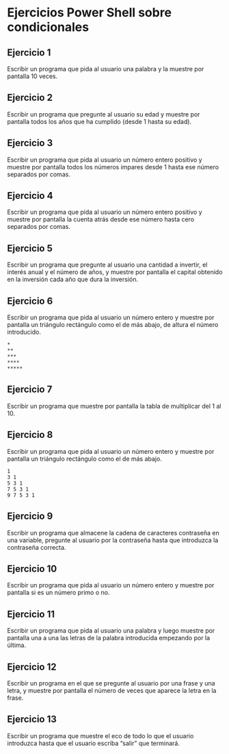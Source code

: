 # Ejercicios Power Shell sobre condicionales

## Ejercicio 1
Escribir un programa que pida al usuario una palabra y la muestre por pantalla 10 veces.

## Ejercicio 2
Escribir un programa que pregunte al usuario su edad y muestre por pantalla todos los años que ha cumplido (desde 1 hasta su edad).

## Ejercicio 3
Escribir un programa que pida al usuario un número entero positivo y muestre por pantalla todos los números impares desde 1 hasta ese número separados por comas.

## Ejercicio 4
Escribir un programa que pida al usuario un número entero positivo y muestre por pantalla la cuenta atrás desde ese número hasta cero separados por comas.

## Ejercicio 5
Escribir un programa que pregunte al usuario una cantidad a invertir, el interés anual y el número de años, y muestre por pantalla el capital obtenido en la inversión cada año que dura la inversión.

## Ejercicio 6
Escribir un programa que pida al usuario un número entero y muestre por pantalla un triángulo rectángulo como el de más abajo, de altura el número introducido.

```
*
**
***
****
*****
```

## Ejercicio 7
Escribir un programa que muestre por pantalla la tabla de multiplicar del 1 al 10.

## Ejercicio 8
Escribir un programa que pida al usuario un número entero y muestre por pantalla un triángulo rectángulo como el de más abajo.

```
1
3 1
5 3 1
7 5 3 1
9 7 5 3 1
```

## Ejercicio 9
Escribir un programa que almacene la cadena de caracteres contraseña en una variable, pregunte al usuario por la contraseña hasta que introduzca la contraseña correcta.

## Ejercicio 10
Escribir un programa que pida al usuario un número entero y muestre por pantalla si es un número primo o no.

## Ejercicio 11
Escribir un programa que pida al usuario una palabra y luego muestre por pantalla una a una las letras de la palabra introducida empezando por la última.

## Ejercicio 12
Escribir un programa en el que se pregunte al usuario por una frase y una letra, y muestre por pantalla el número de veces que aparece la letra en la frase.

## Ejercicio 13
Escribir un programa que muestre el eco de todo lo que el usuario introduzca hasta que el usuario escriba “salir” que terminará.